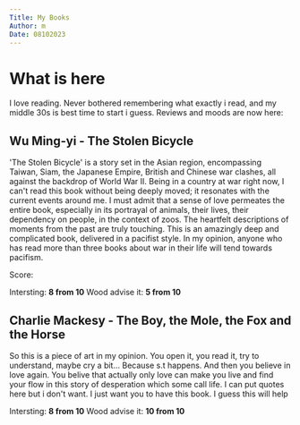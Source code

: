 ```yaml
---
Title: My Books
Author: m
Date: 08102023
---
```


# What is here

I love reading. Never bothered remembering what exactly i read, and my middle 30s is best time to start i guess. Reviews and moods are now here:

## Wu Ming-yi - The Stolen Bicycle

'The Stolen Bicycle' is a story set in the Asian region, encompassing Taiwan, Siam, the Japanese Empire, British and Chinese war clashes, all against the backdrop of World War II. Being in a country at war right now, I can't read this book without being deeply moved; it resonates with the current events around me. I must admit that a sense of love permeates the entire book, especially in its portrayal of animals, their lives, their dependency on people, in the context of zoos.
The heartfelt descriptions of moments from the past are truly touching.
This is an amazingly deep and complicated book, delivered in a pacifist style.
In my opinion, anyone who has read more than three books about war in their life will tend towards pacifism.

Score:

Intersting: **8 from 10**
Wood advise it: **5 from 10**

## Charlie Mackesy - The Boy, the Mole, the Fox and the Horse

So this is a piece of art in my opinion. You open it, you read it, try to understand, maybe cry a bit... Because s.t happens. And then you believe in love again. You belive that actually only love can make you live and find your flow in this story of desperation which some call life.
I can put quotes here but i don't want. I just want you to have this book. I guess this will help

Intersting: **8 from 10**
Wood advise it: **10 from 10**
